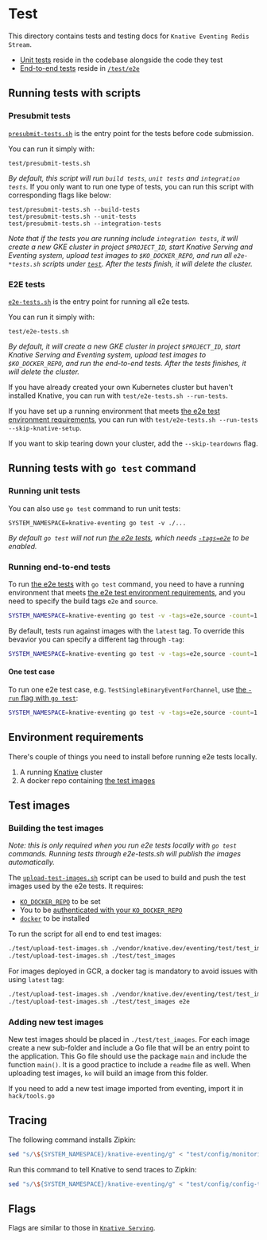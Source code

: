 # Test

This directory contains tests and testing docs for `Knative Eventing Redis Stream`.

- [Unit tests](#running-unit-tests) reside in the codebase alongside the code
  they test
- [End-to-end tests](#running-end-to-end-tests) reside in [`/test/e2e`](e2e)

## Running tests with scripts

### Presubmit tests

[`presubmit-tests.sh`](./presubmit-tests.sh) is the entry point for the tests
before code submission.

You can run it simply with:

```shell
test/presubmit-tests.sh
```

_By default, this script will run `build tests`, `unit tests` and
`integration tests`._ If you only want to run one type of tests, you can run
this script with corresponding flags like below:

```shell
test/presubmit-tests.sh --build-tests
test/presubmit-tests.sh --unit-tests
test/presubmit-tests.sh --integration-tests
```

_Note that if the tests you are running include `integration tests`, it will
create a new GKE cluster in project `$PROJECT_ID`, start Knative Serving and
Eventing system, upload test images to `$KO_DOCKER_REPO`, and run all
`e2e-*tests.sh` scripts under [`test`](.). After the tests finish, it will
delete the cluster._

### E2E tests

[`e2e-tests.sh`](e2e-tests.sh) is the entry point for running all e2e tests.

You can run it simply with:

```shell
test/e2e-tests.sh
```

_By default, it will create a new GKE cluster in project `$PROJECT_ID`, start
Knative Serving and Eventing system, upload test images to `$KO_DOCKER_REPO`,
and run the end-to-end tests. After the tests finishes, it will delete the
cluster._

If you have already created your own Kubernetes cluster but haven't installed
Knative, you can run with `test/e2e-tests.sh --run-tests`.

If you have set up a running environment that meets
[the e2e test environment requirements](#environment-requirements), you can run
with `test/e2e-tests.sh --run-tests --skip-knative-setup`.

If you want to skip tearing down your cluster, add the `--skip-teardowns` flag.

## Running tests with `go test` command

### Running unit tests

You can also use `go test` command to run unit tests:

```shell
SYSTEM_NAMESPACE=knative-eventing go test -v ./...
```

_By default `go test` will not run [the e2e tests](#running-end-to-end-tests),
which needs [`-tags=e2e`](#running-end-to-end-tests) to be enabled._

### Running end-to-end tests

To run [the e2e tests](e2e) with `go test` command, you need to have a running
environment that meets
[the e2e test environment requirements](#environment-requirements), and you need
to specify the build tags `e2e` and `source`.

```bash
SYSTEM_NAMESPACE=knative-eventing go test -v -tags=e2e,source -count=1 ./test/e2e
```

By default, tests run against images with the `latest` tag. To override this
bevavior you can specify a different tag through `-tag`:

```bash
SYSTEM_NAMESPACE=knative-eventing go test -v -tags=e2e,source -count=1 ./test/e2e -tag e2e
```


#### One test case

To run one e2e test case, e.g. `TestSingleBinaryEventForChannel`, use
[the `-run` flag with `go test`](https://golang.org/cmd/go/#hdr-Testing_flags):

```bash
SYSTEM_NAMESPACE=knative-eventing go test -v -tags=e2e,source -count=1 ./test/e2e -run ^TestSingleBinaryEventForChannel$
```


## Environment requirements

There's couple of things you need to install before running e2e tests locally.

1. A running [Knative](https://www.knative.dev/docs/install/) cluster
2. A docker repo containing [the test images](#test-images)

## Test images

### Building the test images

_Note: this is only required when you run e2e tests locally with `go test`
commands. Running tests through e2e-tests.sh will publish the images
automatically._

The [`upload-test-images.sh`](upload-test-images.sh) script can be used to build
and push the test images used by the e2e tests. It requires:

- [`KO_DOCKER_REPO`](https://github.com/knative/serving/blob/master/DEVELOPMENT.md#environment-setup)
  to be set
- You to be
  [authenticated with your `KO_DOCKER_REPO`](https://github.com/knative/serving/blob/master/DEVELOPMENT.md#environment-setup)
- [`docker`](https://docs.docker.com/install/) to be installed

To run the script for all end to end test images:

```bash
./test/upload-test-images.sh ./vendor/knative.dev/eventing/test/test_images
./test/upload-test-images.sh ./test/test_images
```

For images deployed in GCR, a docker tag is mandatory to avoid issues with using
`latest` tag:

```bash
./test/upload-test-images.sh ./vendor/knative.dev/eventing/test/test_images e2e
./test/upload-test-images.sh ./test/test_images e2e
```

### Adding new test images

New test images should be placed in `./test/test_images`. For each image create
a new sub-folder and include a Go file that will be an entry point to the
application. This Go file should use the package `main` and include the function
`main()`. It is a good practice to include a `readme` file as well. When
uploading test images, `ko` will build an image from this folder.

If you need to add a new test image imported from eventing, import it in
`hack/tools.go`

## Tracing

The following command installs Zipkin:

```bash
sed "s/\${SYSTEM_NAMESPACE}/knative-eventing/g" < "test/config/monitoring.yaml" | kubectl apply -f -

```

Run this command to tell Knative to send traces to Zipkin:

```bash
sed "s/\${SYSTEM_NAMESPACE}/knative-eventing/g" < "test/config/config-tracing.yaml" | kubectl apply -f -
```

## Flags

Flags are similar to those in
[`Knative Serving`](https://github.com/knative/serving/blob/master/test/README.md#flags-1).
